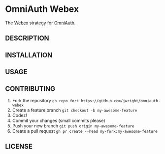 OmniAuth Webex
==============

The [Webex](https://webex.com) strategy for [OmniAuth](https://github.com/omniauth/omniauth).

## DESCRIPTION

## INSTALLATION

## USAGE

## CONTRIBUTING

1. Fork the repository `gh repo fork https://github.com/jwright/omniauth-webex`
1. Create a feature branch `git checkout -b my-awesome-feature`
1. Codez!
1. Commit your changes (small commits please)
1. Push your new branch `git push origin my-awesome-feature`
1. Create a pull request `gh pr create --head my-fork:my-awesome-feature`

## LICENSE
